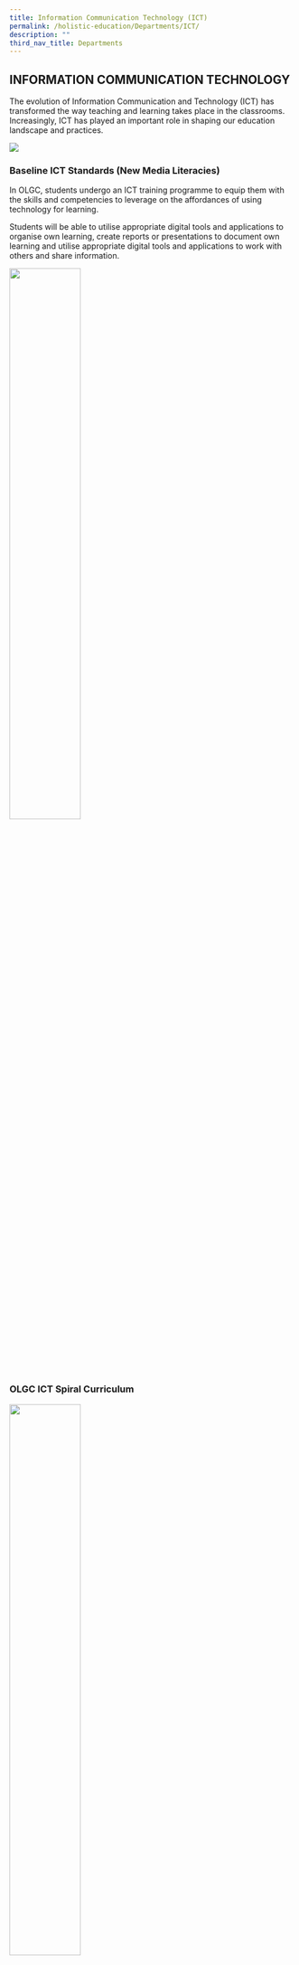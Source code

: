 ```yaml
---
title: Information Communication Technology (ICT)
permalink: /holistic-education/Departments/ICT/
description: ""
third_nav_title: Departments
---
```

## INFORMATION COMMUNICATION TECHNOLOGY

The evolution of Information Communication and Technology (ICT) has transformed the way teaching and learning takes place in the classrooms. Increasingly, ICT has played an important role in shaping our education landscape and practices.

![](/images/Computer_Lab.jpeg)

### Baseline ICT Standards (New Media Literacies)

In OLGC, students undergo an ICT training programme to equip them with the skills and competencies to leverage on the affordances of using technology for learning.

Students will be able to utilise appropriate digital tools and applications to organise own learning, create reports or presentations to document own learning and utilise appropriate digital tools and applications to work with others and share information.

<img style="width: 50%;" src="/images/2022%20ICT%20Values.png" align="center">


### OLGC ICT Spiral Curriculum

<img style="width: 50%;" src="/images/Learning_with_mobile_tablets.jpeg" align="center">

<style type="text/css">
.tg  {border-collapse:collapse;border-color:#9ABAD9;border-spacing:0;}
.tg td{background-color:#EBF5FF;border-color:#9ABAD9;border-style:solid;border-width:1px;color:#444;
  font-family:Arial, sans-serif;font-size:14px;overflow:hidden;padding:10px 20px;word-break:normal;}
.tg th{background-color:#409cff;border-color:#9ABAD9;border-style:solid;border-width:1px;color:#fff;
  font-family:Arial, sans-serif;font-size:14px;font-weight:normal;overflow:hidden;padding:10px 20px;word-break:normal;}
.tg .tg-fymr{border-color:inherit;font-weight:bold;text-align:left;vertical-align:top}
.tg .tg-7btt{border-color:inherit;font-weight:bold;text-align:center;vertical-align:top}
.tg .tg-0pky{border-color:inherit;text-align:left;vertical-align:top}
</style>
<table class="tg">
<thead>
  <tr>
    <th class="tg-fymr">Level</th>
    <th class="tg-7btt">Content</th>
  </tr>
</thead>
<tbody>
  <tr>
    <td class="tg-0pky">Primary One  </td>
    <td class="tg-0pky">Basic Computer Operations, Touch-typing, Student Learning Space,<br></td>
  </tr>
  <tr>
    <td class="tg-0pky">Primary Two  </td>
    <td class="tg-0pky">Student Learning Space, Microsoft Word</td>
  </tr>
  <tr>
    <td class="tg-0pky">Primary Three  </td>
    <td class="tg-0pky">Basic Microsoft PowerPoint</td>
  </tr>
  <tr>
    <td class="tg-0pky">Primary Four and Five</td>
    <td class="tg-0pky">Intermediate Microsoft PowerPoint<br>Google Apps (using MOE Student ICON)</td>
  </tr>
  <tr>
    <td class="tg-0pky">Primary Six</td>
    <td class="tg-0pky">Coding (IMDA’s Code-for Fun Programme)</td>
  </tr>
</tbody>
</table>

### National Digital Explorer Programme for Primary 4 students

All Primary 4 students participate in the National Digital Explorer Programme, an e-learning module designed by ICDL Asia, the world’s leading computer skills certification.  

The programme is designed to
* develop digitally fluent students equipped with the mastery of practical digital skills for the future digital workplace and
* encourage students to be self-directed learners who take ownership of their learning.

Students enroll in an e-learning module covering skills in office productivity applications such as word processing (Microsoft Word), spreadsheets (Microsoft Excel) and presentation (Microsoft PowerPoint). This e-learning module complements and reinforces the digital skills acquired in the school’s ICT Training programme. 

![](/images/certificate%20of%20participation.jpg)

### OLGC Coding Introductory Workshop  



Starting in 2022, the school organizes the above enrichment workshop for interested P3, P4 and P5 students.&nbsp;

  

Students are taught how to use the code.org platform to learn block-based coding.&nbsp;_Please click on the image below_&nbsp;to view the students' reflection of their learning as well as samples of their completed coding tasks.

<a href="https://sites.google.com/moe.edu.sg/2022codingworkshopolgc">
<img src="/images/2022-Coding-workshop-image1.jpeg" alt="W3Schools.com">
</a>

### Code-For-Fun Programme by IMDA

<iframe src="https://docs.google.com/presentation/d/e/2PACX-1vQbre9NKT_2IwpVn6qYg_WENqPdediSJs1QUbkBe1N8xqJ02rbzmPaRJX4in1pzWMxZ9kEUjdCxRYYr/embed?start=false&amp;loop=false&amp;delayms=3000" frameborder="0" width="627" height="396" allowfullscreen="true"></iframe>
<br>

<iframe src="https://docs.google.com/presentation/d/e/2PACX-1vRYVtgQvRvKKyrqDmLs2k-RO7Rusrqiy_A8YyzgafWirvX4SniJRUR0mgaIYkP5W1qeTNVU07gj7P42/embed?start=false&amp;loop=false&amp;delayms=300" frameborder="0" width="627" height="396" allowfullscreen="true"></iframe>

### Student iCON/Google Suite Training

<iframe allowfullscreen="true" height="396" width="627" frameborder="0" src="https://docs.google.com/presentation/d/e/2PACX-1vQFfHQqhWk4PAwe8GVQG9XM1pq21QhsoIcB3dyUcYExbP2qLtjP3ndGvW0UCwwYUQJ8223d4rSQ3Wzx/embed?start=false&amp;loop=false&amp;delayms=3000"></iframe>

### Cyber Wellness


_The Cyber wellness Framework uses the “**Think, Sense and Act**” Approach to educate students on how to act responsibly in Cyber Space:_

<img style="width: 50%;" src="/images/Cyber_wellness_framework.jpeg" align="center">

_(Image of Cyber Wellness Framework taken from MOE’s Cyber wellness Education, Singapore)_

**Guiding Principles for Cyber Wellness:**  

*   Respect for Self and Others

Students need to:&nbsp;  

*   uphold their own dignity when online (e.g. share appropriate content and participate in only legal online activities)&nbsp;
*   respect other people online (e.g. put themselves in others’ shoes, accept diverse views and opinions, give credit when using other people’s work and seek permission where necessary, avoid sharing hurtful materials)  
    

*   Safe and Responsible Use&nbsp;

Students need to:

*   have an understanding of the risks of harmful and illegal online behaviour, and take steps to protect themselves (e.g. keep their personal information private, verify the reliability of information using various sources, take steps to avoid dangers they may encounter online)
*   &nbsp;make wise and healthy choices (e.g. maintain a healthy balance of their online and offline activities)

*   Positive Peer Influence

Students need to:  

*   be a positive role model online (e.g. share healthy and positive content, harness the affordances of technology to do good for society)  
    
*   advocate positive online behaviour (e.g. stand up for their peers online, report cases of cyber bullying to a trusted adult/authority, post encouraging remarks on social media)
